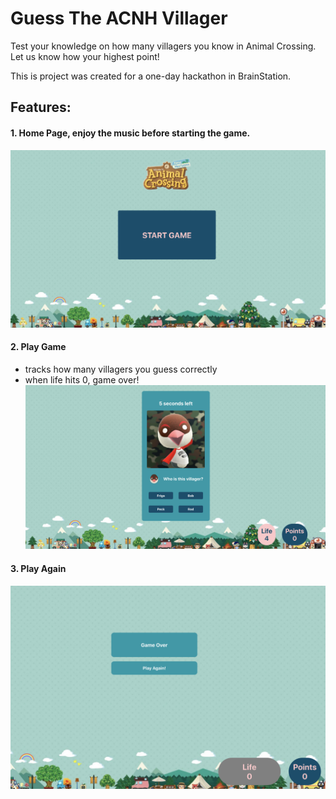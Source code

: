 # Guess The  ACNH Villager

Test your knowledge on how many villagers you know in Animal Crossing. Let us know how your highest point!

This is project was created for a one-day hackathon in BrainStation.

## Features:
#### 1. Home Page, enjoy the music before starting the game.
![Home Page](./src/assets/Home.png)

#### 2. Play Game
   - tracks how many villagers you guess correctly
   - when life hits 0, game over!
![Play Game](./src/assets/Game.png)

#### 3. Play Again
![Play Again](./src/assets/Over.png)